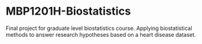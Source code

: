 # MBP1201H-Biostatistics
Final project for graduate level biostatistics course. Applying biostatistical methods to answer research hypotheses based on a heart disease dataset.
